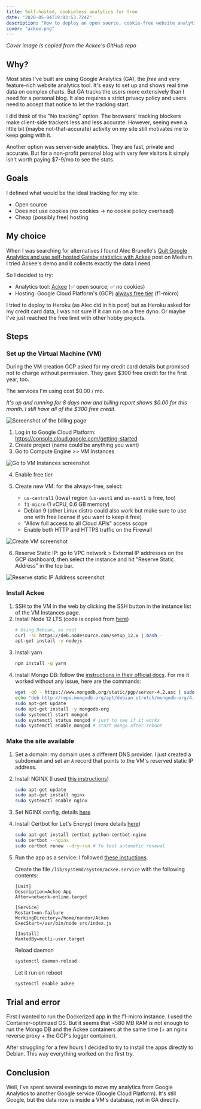 ```yaml
---
title: Self-hosted, cookieless analytics for free
date: "2020-05-04T19:03:53.724Z"
description: "How to deploy an open source, cookie-free website analytics tool on Google Cloud Platform's always free tier."
cover: "ackee.png"
---
```


_Cover image is copied from the Ackee's GitHub repo_

## Why?

Most sites I've built are using Google Analytics (GA), the _free_ and very feature-rich website analytics tool. It's easy to set up and shows real time data on complex charts. But GA tracks the users more extensively than I need for a personal blog. It also requires a strict privacy policy and users need to accept that notice to let the tracking start.

I did think of the "No tracking" option. The browsers' tracking blockers make client-side trackers less and less accurate.
However, seeing even a little bit (maybe not-that-accurate) activity on my site still motivates me to keep going with it.

Another option was server-side analytics. They are fast, private and accurate. But for a non-profit personal blog with very few visitors it simply isn't worth paying $7-9/mo to see the stats.

## Goals

I defined what would be the ideal tracking for my site:

* Open source
* Does not use cookies (no cookies -> no cookie policy overhead)
* Cheap (possibly free) hosting

## My choice

When I was searching for alternatives I found Alec Brunelle's [Quit Google Analytics and use self-hosted Gatsby statistics with Ackee](https://medium.com/better-programming/quit-google-analytics-self-hosted-gatsby-statistics-with-ackee-846a2b4be634) post on Medium. I tried Ackee's demo and it collects exactly the data I need.

So I decided to try:

* Analytics tool: [Ackee](https://github.com/electerious/Ackee) (✅ open source; ✅ no cookies)
* Hosting: Google Cloud Platform's (GCP) [always free tier](https://cloud.google.com/free/docs/gcp-free-tier#always-free) (f1-micro)

I tried to deploy to Heroku (as Alec did in his post) but as Heroku asked for my credit card data, I was not sure if it can run on a free dyno. Or maybe I've just reached the free limit with other hobby projects.

## Steps

### Set up the Virtual Machine (VM)

During the VM creation GCP asked for my credit card details but promised not to charge without permission. They gave $300 free credit for the first year, too.

The services I'm using cost $0.00 / mo.

_It's up and running for 8 days now and billing report shows $0.00 for this month. I still have all of the $300 free credit._

![Screenshot of the billing page](./zero-dollar-billing.png)

1. Log in to Google Cloud Platform: https://console.cloud.google.com/getting-started
2. Create project (name could be anything you want)
3. Go to Compute Engine >> VM Instances

![Go to VM Instances screenshot](./goto-vm-instances.png)

4. Enable free tier
5. Create new VM: for the always-free, select:

    * `us-central1` (Iowa) region (`us-west1` and `us-east1` is free, too)
    * `f1-micro` (1 vCPU, 0.6 GB memory)
    * Debian 9 (other Linux distro could also work but make sure to use one with free license if you want to keep it free)
    * "Allow full access to all Cloud APIs" access scope
    * Enable both HTTP and HTTPS traffic on the Firewall

![Create VM screenshot](./create-vm.png)

6. Reserve Static IP: go to VPC network > External IP addresses on the GCP dashboard, then select the instance and hit "Reserve Static Address" in the top bar.

![Reserve static IP Address screenshot](./reserve-static-address.png)

### Install Ackee

1. SSH to the VM in the web by clicking the SSH button in the instance list of the VM Instances page.
2. Install Node 12 LTS (code is copied from [here](https://github.com/nodesource/distributions/blob/master/README.md#debinstall))
    ```bash
    # Using Debian, as root
    curl -sL https://deb.nodesource.com/setup_12.x | bash -
    apt-get install -y nodejs
    ```
4. Install yarn
    ```bash
    npm install -g yarn
    ```
6. Install Mongo DB: follow the [instructions in their official docs](https://docs.mongodb.com/manual/tutorial/install-mongodb-on-debian/). For me it worked without any issue, here are the commands:
    ```bash
    wget -qO - https://www.mongodb.org/static/pgp/server-4.2.asc | sudo apt-key add -
    echo "deb http://repo.mongodb.org/apt/debian stretch/mongodb-org/4.2 main" | sudo tee /etc/apt/sources.list.d/mongodb-org-4.2.list
    sudo apt-get update
    sudo apt-get install -y mongodb-org
    sudo systemctl start mongod
    sudo systemctl status mongod # just to see if it works
    sudo systemctl enable mongod # start mongo after reboot
    ```

### Make the site available

1. Set a domain: my domain uses a different DNS provider. I just created a subdomain and set an `A` record that points to the VM's reserved static IP address.
1. Install NGINX (I used [this instructions](https://linuxize.com/post/how-to-install-nginx-on-debian-9/))
    ```bash
    sudo apt-get update
    sudo apt-get install nginx
    sudo systemctl enable nginx
    ```
1. Set NGINX config, details [here](https://github.com/electerious/Ackee/blob/master/docs/SSL%20and%20HTTPS.md)
1. Install Certbot for Let's Encrypt (more details [here](https://certbot.eff.org/lets-encrypt/debianstretch-nginx))
    ```bash
    sudo apt-get install certbot python-certbot-nginx
    sudo certbot --nginx
    sudo certbot renew --dry-run # To test automatic renewal
    ```
1. Run the app as a service: I followed [these instuctions](https://tibbo.com/linux/nodejs/service-file.html).

    Create the file `/lib/systemd/system/ackee.service` with the following contents:

    ```
    [Unit]
    Description=Ackee App
    After=network-online.target

    [Service]
    Restart=on-failure
    WorkingDirectory=/home/nandor/Ackee
    ExecStart=/usr/bin/node src/index.js

    [Install]
    WantedBy=mutli-user.target
    ```

    Reload daemon

    ```bash
    systemctl daemon-reload
    ```

    Let it run on reboot

    ```bash
    systemctl enable ackee
    ```

## Trial and error

First I wanted to run the Dockerized app in the f1-micro instance. I used the Container-optimized OS. But it seems that ~580 MB RAM is not enough to run the Mongo DB and the Ackee containers at the same time (+ an nginx reverse proxy + the GCP's logger container).

After struggling for a few hours I decided to try to install the apps directly to Debian. This way everything worked on the first try.

## Conclusion

Well, I've spent several evenings to move my analytics from Google Analytics to another Google service (Google Cloud Platform). It's still Google, but the data now is inside a VM's database, not in GA directly.
